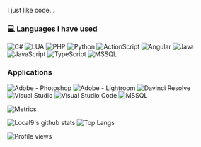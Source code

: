 I just like code...

### 💻 Languages I have used
![C#](https://img.shields.io/badge/-.NET-333333?style=flat&logo=.net)
![LUA](https://img.shields.io/badge/-LUA-333333?style=flat&logo=lua)
![PHP](https://img.shields.io/badge/-PHP-333333?style=flat&logo=php)
![Python](https://img.shields.io/badge/-Python-333333?style=flat&logo=python)
![ActionScript](https://img.shields.io/badge/-ActionScript-333333?style=flat&logo=adobe)
![Angular](https://img.shields.io/badge/-Angular-333333?style=flat&logo=angular)
![Java](https://img.shields.io/badge/-Java-333333?style=flat&logo=oracle)
![JavaScript](https://img.shields.io/badge/-JavaScript-333333?style=flat&logo=javascript)
![TypeScript](https://img.shields.io/badge/-TypeScript-333333?style=flat&logo=TypeScript)
![MSSQL](https://img.shields.io/badge/-TSQL-333333?style=flat&logo=microsoftsqlserver)

### Applications
![Adobe - Photoshop](https://img.shields.io/badge/-Adobe%20Photoshop-333333?style=flat&logo=adobephotoshop)
![Adobe - Lightroom](https://img.shields.io/badge/-Adobe%20Lightroom-333333?style=flat&logo=adobelightroom)
![Davinci Resolve](https://img.shields.io/badge/-Davinci%20Resolve-333333?style=flat&logo=davinciresolve)
![Visual Studio](https://img.shields.io/badge/-Visual%20Studio%202022-333333?style=flat&logo=visualstudio)
![Visual Studio Code](https://img.shields.io/badge/-Visual%20Studio%20Code-333333?style=flat&logo=visualstudiocode)
![MSSQL](https://img.shields.io/badge/-MSSQL-333333?style=flat&logo=microsoftsqlserver)

![Metrics](https://metrics.lecoq.io/Local9?template=terminal&isocalendar=1&languages=1&lines=1&stars=1&habits=1&gists=1&base=header%2C%20activity%2C%20community%2C%20repositories%2C%20metadata&base.indepth=false&base.hireable=false&base.skip=false&isocalendar=false&isocalendar.duration=half-year&languages=false&languages.ignored=angelscript&languages.limit=8&languages.threshold=0%25&languages.other=true&languages.colors=github&languages.aliases=ActionScript%3AAS&languages.sections=most-used&languages.indepth=false&languages.analysis.timeout=15&languages.analysis.timeout.repositories=7.5&languages.categories=markup%2C%20programming&languages.recent.categories=markup%2C%20programming&languages.recent.load=300&languages.recent.days=14&lines=false&lines.sections=base&lines.repositories.limit=4&lines.history.limit=1&stars=false&stars.limit=4&habits=false&habits.from=200&habits.days=14&habits.facts=true&habits.charts=false&habits.charts.type=classic&habits.trim=false&habits.languages.limit=8&habits.languages.threshold=0%25&gists=false&config.timezone=Europe%2FLondon)

![Local9's github stats](https://github-readme-stats.vercel.app/api?username=local9&count_private=true&show_icons=true&theme=cobalt&include_all_commits=true) ![Top Langs](https://github-readme-stats.vercel.app/api/top-langs/?username=local9&theme=cobalt&langs_count=10&layout=compact)

![Profile views](https://gpvc.arturio.dev/local9)
